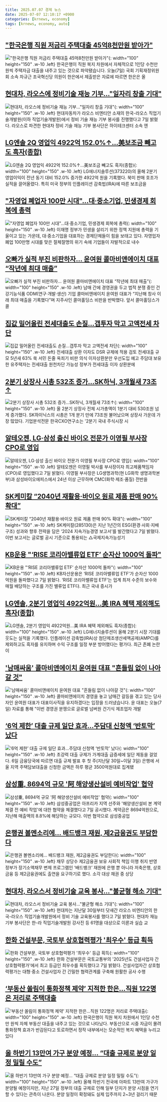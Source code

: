 ```yaml
---
title: 2025.07.07 경제 뉴스
date: 2025-07-07 12:10:17 +0900
categories: [krnews, economy]
tags: [krnews, economy, auto]
---
```

## ["한국은행 직원 저금리 주택대출 45억8천만원 받아가"](https://n.news.naver.com/mnews/article/437/0000447466)

!["한국은행 직원 저금리 주택대출 45억8천만원 받아가"](https://mimgnews.pstatic.net/image/origin/437/2025/07/07/447466.jpg?type=nf220_150){: width="100" height="150" .w-10 .left}
한국은행이 직원 복지 차원에서 자체적으로 1인당 수천만 원씩 주택자금 대출을 내주고 있는 것으로 파악됐습니다. 오늘(7일) 국회 기획재정위원회 소속 차규근 조국혁신당 의원이 한은에서 제출받은 자료에 따르면 한은은 올

## [현대차, 라오스에 정비기술 재능 기부…"일자리 창출 기대"](https://n.news.naver.com/mnews/article/079/0004042143)

![현대차, 라오스에 정비기술 재능 기부…"일자리 창출 기대"](https://mimgnews.pstatic.net/image/origin/079/2025/07/07/4042143.jpg?type=nf220_150){: width="100" height="150" .w-10 .left}
현대자동차가 라오스 비엔티안 소재의 한국-라오스 직업기술개발원(이하 직업기술개발원)에서 정비 기술 재능 기부 봉사를 진행했다고 7일 밝혔다. 라오스로 파견한 현대차 정비 기술 재능 기부 봉사단은 하이테크센터 소속 엔

## [LG엔솔 2Q 영업익 4922억 152.0%↑…美보조금 빼고도 흑자(종합)](https://n.news.naver.com/mnews/article/421/0008353817)

![LG엔솔 2Q 영업익 4922억 152.0%↑…美보조금 빼고도 흑자(종합)](https://mimgnews.pstatic.net/image/origin/421/2025/07/07/8353817.jpg?type=nf220_150){: width="100" height="150" .w-10 .left}
LG에너지솔루션(373220)의 올해 2분기 영업이익이 전년 동기 대비 152.0% 증가한 4922억 원을 기록했다. 북미 판매 호조가 실적을 끌어올렸다. 특히 미국 정부의 인플레이션 감축법(IRA)에 따른 보조금을

## ["자영업 폐업자 100만 시대"...대·중소기업, 민생경제 회복에 총력](https://n.news.naver.com/mnews/article/008/0005217759)

!["자영업 폐업자 100만 시대"...대·중소기업, 민생경제 회복에 총력](https://mimgnews.pstatic.net/image/origin/008/2025/07/07/5217759.jpg?type=nf220_150){: width="100" height="150" .w-10 .left}
이재명 정부가 민생을 살리기 위한 정책 지원에 총력을 기울이고 있는 가운데, 대·중소기업을 대표하는 경제단체들이 힘을 보태고 있다. 자영업자 폐업 100만명 시대를 맞은 절체절명의 위기 속에 기업들이 자발적으로 내수

## [오빠가 실적 부진 비판하자... 윤여원 콜마비앤에이치 대표 “작년에 최대 매출”](https://n.news.naver.com/mnews/article/023/0003915496)

![오빠가 실적 부진 비판하자... 윤여원 콜마비앤에이치 대표 “작년에 최대 매출”](https://mimgnews.pstatic.net/image/origin/023/2025/07/07/3915496.jpg?type=nf220_150){: width="100" height="150" .w-10 .left}
남매 간에 경영권을 두고 법적 분쟁 중인 건강기능식품 ODM(연구·개발·생산) 기업 콜마비앤에이치 윤여원 대표가 “지난해 창사 이래 최대 매출을 기록했다”며 지주사인 콜마홀딩스 비판을 반박했다. 앞서 콜마홀딩스가 콜

## [집값 밀어올린 전세대출도 손질…갭투자 막고 고액전세 차단](https://n.news.naver.com/mnews/article/009/0005520477)

![집값 밀어올린 전세대출도 손질…갭투자 막고 고액전세 차단](https://mimgnews.pstatic.net/image/origin/009/2025/07/07/5520477.jpg?type=nf220_150){: width="100" height="150" .w-10 .left}
전세대출 상환 이자도 DSR 규제에 적용 검토 전세대출 규모 5년새 63% 쑥 서민 돈줄 옥죄기 비판 의식 이자상환분만 우선도입 예고 주담대 보유한 유주택자는 전세대출 원천차단 가능성 정부가 전세대출 이자 상환분에

## [2분기 상장사 시총 532조 증가…SK하닉, 3개월새 73조↑](https://n.news.naver.com/mnews/article/003/0013346744)

![2분기 상장사 시총 532조 증가…SK하닉, 3개월새 73조↑](https://mimgnews.pstatic.net/image/origin/003/2025/07/07/13346744.jpg?type=nf220_150){: width="100" height="150" .w-10 .left}
올 2분기 상장사 전체 시가총액이 1분기 대비 530조원 넘게 증가했다. SK하이닉스의 시총은 1개 분기 만에 73조원 불어났으며 상장사 가운데 가장 많았다. 기업분석전문 한국CXO연구소는 '2분기 국내 주식시장 시

## [알테오젠, LG·삼성 출신 바이오 전문가 이영필 부사장 CPO로 영입](https://n.news.naver.com/mnews/article/346/0000094224)

![알테오젠, LG·삼성 출신 바이오 전문가 이영필 부사장 CPO로 영입](https://mimgnews.pstatic.net/image/origin/346/2025/07/07/94224.jpg?type=nf220_150){: width="100" height="150" .w-10 .left}
알테오젠은 이영필 박사를 부사장이자 최고제품책임자(CPO)로 영입했다고 7일 밝혔다. 이영필 부사장은 LG생명과학(현 LG화학 생명과학본부)과 삼성바이오에피스에서 24년 이상 근무하며 CMC(화학·제조·품질) 전반을

## [SK케미칼 “2040년 재활용·바이오 원료 제품 판매 90% 확대”](https://n.news.naver.com/mnews/article/018/0006059274)

![SK케미칼 “2040년 재활용·바이오 원료 제품 판매 90% 확대”](https://mimgnews.pstatic.net/image/origin/018/2025/07/07/6059274.jpg?type=nf220_150){: width="100" height="150" .w-10 .left}
SK케미칼(285130)은 지난 1년간의 ESG(환경·사회·지배구조) 성과와 향후 전략을 담은 ‘2024 지속가능경영 보고서’를 발간했다고 7일 밝혔다. 이번 보고서는 글로벌 공시 기준으로 통용되는 △국제지속가능성기

## [KB운용 "‘RISE 코리아밸류업 ETF’ 순자산 1000억 돌파"](https://n.news.naver.com/mnews/article/018/0006059100)

![KB운용 "‘RISE 코리아밸류업 ETF’ 순자산 1000억 돌파"](https://mimgnews.pstatic.net/image/origin/018/2025/07/07/6059100.jpg?type=nf220_150){: width="100" height="150" .w-10 .left}
KB자산운용은 ‘RISE 코리아밸류업 ETF’가 순자산 1000억원을 돌파했다고 7일 밝혔다. ‘RISE 코리아밸류업 ETF’는 업계 최저 수준의 보수와 매월 배당하는 구조를 가진 밸류업 ETF다. 최근 국내 증시가

## [LG엔솔, 2분기 영업익 4922억원…美 IRA 혜택 제외해도 흑자(종합)](https://n.news.naver.com/mnews/article/277/0005618587)

![LG엔솔, 2분기 영업익 4922억원…美 IRA 혜택 제외해도 흑자(종합)](https://mimgnews.pstatic.net/image/origin/277/2025/07/07/5618587.jpg?type=nf220_150){: width="100" height="150" .w-10 .left}
LG에너지솔루션이 올해 2분기 시장 기대를 웃도는 실적을 기록했다. 인플레이션 감축법(IRA)상 첨단제조생산세액공제(AMPC)를 제외하고도 흑자를 유지하며 수익 구조를 일정 부분 방어했다는 평가다. 최근 존폐 논란이

## ['남매싸움' 콜마비앤에이치 윤여원 대표 "흔들림 없이 나아갈 것"](https://n.news.naver.com/mnews/article/422/0000756967)

!['남매싸움' 콜마비앤에이치 윤여원 대표 "흔들림 없이 나아갈 것"](https://mimgnews.pstatic.net/image/origin/422/2025/07/07/756967.jpg?type=nf220_150){: width="100" height="150" .w-10 .left}
콜마비앤에이치 경영을 놓고 남매간 갈등을 겪고 있는 당사자인 윤여원 대표가 대표이사직을 유지하겠다는 입장을 드러냈습니다. 윤 대표는 오늘(7일) 자료를 통해 "이번 경영권 분쟁으로 글로벌 넘버원 건기식 제조업자 개발

## [‘6억 제한’ 대출 규제 일단 효과…주담대 신청액 ‘반토막’ 났다](https://n.news.naver.com/mnews/article/025/0003453167)

![‘6억 제한’ 대출 규제 일단 효과…주담대 신청액 ‘반토막’ 났다](https://mimgnews.pstatic.net/image/origin/025/2025/07/06/3453167.jpg?type=nf220_150){: width="100" height="150" .w-10 .left}
초강력 대출 규제가 가계대출 급증세에 일단 제동을 걸었다. 6일 금융당국에 따르면 대출 규제 발표 후 첫 주(지난달 30일~이달 3일) 은행에 서울 지역 주택담보대출을 신청한 금액은 하루 평균 3500억원대로 집계됐

## [삼성重, 8694억 규모 '阿 해양생산설비 예비작업' 협약](https://n.news.naver.com/mnews/article/014/0005373275)

![삼성重, 8694억 규모 '阿 해양생산설비 예비작업' 협약](https://mimgnews.pstatic.net/image/origin/014/2025/07/07/5373275.jpg?type=nf220_150){: width="100" height="150" .w-10 .left}
삼성중공업은 아프리카 지역 선주와 '해양생산설비 본 계약 체결 전 예비 작업'에 대한 협약을 체결했다고 7일 공시했다. 계약금은 8694억원으로, 지난해 매출액의 8.8%에 해당하는 규모다. 이번 협약으로 삼성중공업

## [은행권 볼멘소리에... 배드뱅크 재원, 제2금융권도 부담한다](https://n.news.naver.com/mnews/article/009/0005520557)

![은행권 볼멘소리에... 배드뱅크 재원, 제2금융권도 부담한다](https://mimgnews.pstatic.net/image/origin/009/2025/07/07/5520557.jpg?type=nf220_150){: width="100" height="150" .w-10 .left}
채무 상당수 제2금융권 보유 사회적 책임 이행 취지 반영 정부가 장기소액채무 변제 프로그램인 ‘배드뱅크’ 재원에 은행 뿐 아니라 저축은행, 상호금융 등 제2금융권에도 출연을 요구하기로 했다. 소각 대상 채권 중 상당

## [현대차, 라오스서 정비기술 교육 봉사…"불균형 해소 기대"](https://n.news.naver.com/mnews/article/001/0015491200)

![현대차, 라오스서 정비기술 교육 봉사…"불균형 해소 기대"](https://mimgnews.pstatic.net/image/origin/001/2025/07/07/15491200.jpg?type=nf220_150){: width="100" height="150" .w-10 .left}
현대차는 지난달 30일부터 닷새간 라오스 비엔티안의 한국-라오스 직업기술개발원에서 정비 기술 교육봉사를 했다고 7일 밝혔다. 현대차 재능기부 봉사단은 한-라 직업기술개발원 강사진 등 61명을 대상으로 이론과 실습 교

## [한화 건설부문, 국토부 상호협력평가 '최우수' 등급 획득](https://n.news.naver.com/mnews/article/421/0008353629)

![한화 건설부문, 국토부 상호협력평가 '최우수' 등급 획득](https://mimgnews.pstatic.net/image/origin/421/2025/07/07/8353629.jpg?type=nf220_150){: width="100" height="150" .w-10 .left}
한화 건설부문은 국토교통부의 '2025년도 건설사업자 간 상호협력평가'에서 최고 등급인 최우수를 획득했다고 7일 밝혔다. 건설사업자간 상호협력평가는 대형·중소 건설사업자 간 긴밀한 협력관계를 구축해 원활한 공사 수행

## [‘부동산 쏠림이 통화정책 제약’ 지적한 한은…직원 122명은 저리로 주택대출](https://n.news.naver.com/mnews/article/009/0005520472)

![‘부동산 쏠림이 통화정책 제약’ 지적한 한은…직원 122명은 저리로 주택대출](https://mimgnews.pstatic.net/image/origin/009/2025/07/07/5520472.jpg?type=nf220_150){: width="100" height="150" .w-10 .left}
한국은행이 직원 복지 차원에서 1인당 수천만 원씩 자체 부동산 대출을 내주고 있는 것으로 나타났다. 부동산으로 시중 자금이 몰려 통화정책 효과가 반감된다고 토로하면서 정작 내부에서는 모순적인 복지 혜택을 누리고 있다

## [올 하반기 13만여 가구 분양 예정… “대출 규제로 분양 일정 밀릴 수도”](https://n.news.naver.com/mnews/article/023/0003915494)

![올 하반기 13만여 가구 분양 예정… “대출 규제로 분양 일정 밀릴 수도”](https://mimgnews.pstatic.net/image/origin/023/2025/07/07/3915494.jpg?type=nf220_150){: width="100" height="150" .w-10 .left}
올해 하반기 전국에 아파트 13만여 가구가 분양될 예정이지만, 지난 27일 정부의 대출 규제로 인해 일부 단지가 분양 시점을 연기할 수 있다는 관측이 나온다. 분양 일정이 확정돼도 실제 입주까지 2~3년 걸리기 때문

